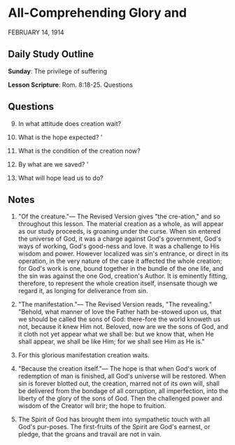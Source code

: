 # All-Comprehending Glory and
FEBRUARY 14, 1914

## Daily Study Outline

**Sunday**: The privilege of suffering

**Lesson Scripture**: Rom. 8:18-25. Questions

## Questions

9. In what attitude does creation wait? 

10. What is the hope expected? '

11. What is the condition of the creation now? 

14. By what are we saved? '

15. What will hope lead us to do? 

## Notes

1. "Of the creature."— The Revised Version gives "the cre-ation," and so throughout this lesson. The material creation as a whole, as will appear as our study proceeds, is groaning under the curse. When sin entered the universe of God, it was a charge against God's government, God's ways of working, God's good-ness and love. It was a challenge to His wisdom and power. However localized was sin's entrance, or direct in its operation, in the very nature of the case it affected the whole creation; for God's work is one, bound together in the bundle of the one life, and the sin was against the one God, creation's Author. It is eminently fitting, therefore, to represent the whole creation itself, insensate though we regard it, as longing for deliverance from sin.

2. "The manifestation."— The Revised Version reads, "The revealing." "Behold, what manner of love the Father hath be-stowed upon us, that we should be called the sons of God: there-fore the world knoweth us not, because it knew Him not. Beloved, now are we the sons of God, and it cloth not yet appear what we shall be: but we know that, when He shall appear, we shall be like Him; for we shall see Him as He is."

43. For this glorious manifestation creation waits.

4. "Because the creation itself."— The hope is that when God's work of redemption of man is finished, all God's universe will be restored. When sin is forever blotted out, the creation, marred not of its own will, shall be delivered from the bondage of all corruption, all imperfection, into the liberty of the glory of the sons of God. Then the challenged power and wisdom of the Creator will brir; the hope to fruition.

21. The Spirit of God has brought them into sympathetic touch with all God's pur-poses. The first-fruits of the Spirit are God's earnest, or pledge, that the groans and travail are not in vain.
